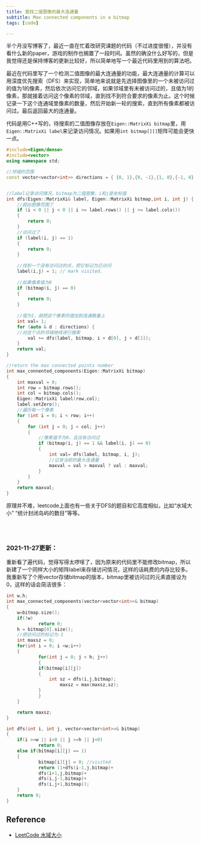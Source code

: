 ```yaml
---
title: 查找二值图像的最大连通量
subtitle: Max connected components in a bitmap
tags: [code]

---
```


半个月没写博客了，最近一直在忙着改研究课题的代码（不过进度很慢），并没有看什么新的paper，游戏的制作也搁置了一段时间。虽然的确没什么好写的，但是我觉得还是保持博客的更新比较好，所以简单地写一个最近代码里用到的算法吧。

最近在代码里写了一个检测二值图像的最大连通量的功能，最大连通量的计算可以用深度优先搜索（DFS）来实现，简单地来说就是先选择图像里的一个未被访问过的值为1的像素，然后依次访问它的邻域，如果邻域里有未被访问过的，且值为1的像素，那就接着访问这个像素的邻域，直到找不到符合要求的像素为止。这个时候记录一下这个连通域里像素的数量，然后开始新一轮的搜索，直到所有像素都被访问过。最后返回最大的连通量。


代码是用C++写的，待搜索的二值图像存放在`Eigen::MatrixXi bitmap`里，用`Eigen::MatrixXi label`来记录访问情况。如果用`int bitmap[][]`矩阵可能会更快一点。

```C++
#include<Eigen/dense>
#include<vector>
using namespace std;

//邻域的范围
const vector<vector<int>> directions = { {0, 1},{0, -1},{1, 0},{-1, 0} };


//label记录访问情况，bitmap为二值图像，i和j是坐标值
int dfs(Eigen::MatrixXi& label, Eigen::MatrixXi bitmap,int i, int j) {
    //超出图像范围了
	if (i < 0 || j < 0 || i >= label.rows() || j >= label.cols())
	{
		return 0;
	}
	//访问过了
	if (label(i, j) == 1)
	{
		return 0;
	}
	
	//找到一个没有访问过的点，把它标记为已访问
	label(i,j) = 1; // mark visited.
	
	//如果像素值为0
	if (bitmap(i, j) == 0)
	{
		return 0;
	}
	
	//值为1，就把这个像素的值加到连通数量上
	int val= 1;
	for (auto & d : directions) {
	//对这个点的邻域继续进行搜索
		val += dfs(label, bitmap, i + d[0], j + d[1]);
	}
	return val;
}

//return the max connected points number
int max_connented_components(Eigen::MatrixXi bitmap)
{
	int maxval = 0;
	int row = bitmap.rows();
	int col = bitmap.cols();
	Eigen::MatrixXi label(row,col);
	label.setZero();
	//遍历每一个像素
	for (int i = 0; i < row; i++)
	{
		for (int j = 0; j < col; j++)
		{
		    //像素值不为0，且没有访问过
			if (bitmap(i, j) == 1 && label(i, j) == 0)
			{
				int val= dfs(label, bitmap, i, j);
				//记录当前的最大连通量
				maxval = val > maxval ? val : maxval; 
			}
		}
	}
	return maxval;
}

```
原理并不难，leetcode上面也有一些关于DFS的题目和它高度相似，比如“水域大小” “统计封闭岛屿的数目”等等。






<br>
<br>

### 2021-11-27更新：
重新看了遍代码，觉得写得太啰嗦了，因为原来的代码里不能修改bitmap，所以新建了一个同样大小的矩阵label来存储访问情况，这样的话耗费的内存比较多。
我重新写了个用vector存储bitmap的版本，bitmap里被访问过的元素直接设为0，这样的话会简洁很多：

```C++
int w,h;
int max_connected_components(vector<vector<int>>& bitmap) 
{
	w=bitmap.size();
	if(!w)
    		return 0;
	h = bitmap[0].size();
	//把访问过的标记为-1
	int maxsz = 0;
	for(int i = 0; i <w;i++)
	{
    		for(int j = 0; j < h; j++)
    		{
			if(bitmap[i][j])
			{
	   			int sz = dfs(i,j,bitmap);
	    			maxsz = max(maxsz,sz);
			}
    		}
	}

	return maxsz;
}

int dfs(int i, int j, vector<vector<int>>& bitmap)
{
	if(i >=w || i<0 || j >=h || j<0)
    		return 0;
	else if(bitmap[i][j] == 1)
	{
    		bitmap[i][j] = 0; //visited
    		return (1+dfs(i-1,j,bitmap)+
    		dfs(i+1,j,bitmap)+
    		dfs(i,j-1,bitmap)+
    		dfs(i,j+1,bitmap));
	}
	return 0;
}
```

## Reference
- [LeetCode 水域大小](https://leetcode-cn.com/problems/pond-sizes-lcci/)

